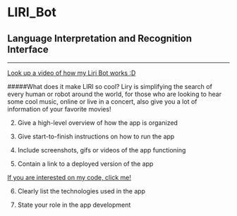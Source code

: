 # LIRI_Bot

## Language Interpretation and Recognition Interface
- - - - - - - - - - - - - - - - - - - - - - - - - - - - - - - - - - - - - - - - -

[Look up a video of how my Liri Bot works :D](https://drive.google.com/file/d/15iM2o_J0ATZwuiLNS84Fd0ZdiYGjJtB4/view)

#####What does it make LIRI so cool?
Liry is simplifying the search of every human or robot around the world, for those who are looking to hear some cool music, online or live in a concert, also give you a lot of information of your favorite movies!

2. Give a high-level overview of how the app is organized

3. Give start-to-finish instructions on how to run the app

4. Include screenshots, gifs or videos of the app functioning

5. Contain a link to a deployed version of the app

[If you are interested on my code, click me!](https://marciagzq.github.io/LIRI_Bot/.)

6. Clearly list the technologies used in the app



7. State your role in the app development

